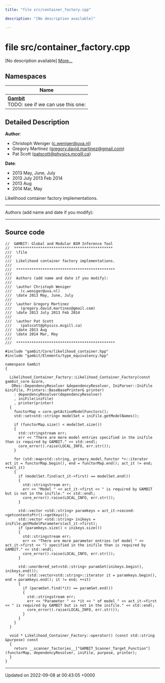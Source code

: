 ```yaml
---
title: "file src/container_factory.cpp"

description: "[No description available]"

---
```


# file src/container_factory.cpp

[No description available] [More...](#detailed-description)

## Namespaces

| Name           |
| -------------- |
| **[Gambit](/documentation/code/namespaces/namespacegambit/)** <br>TODO: see if we can use this one:  |

## Detailed Description


**Author**: 

  * Christoph Weniger ([c.weniger@uva.nl](mailto:c.weniger@uva.nl)) 
  * Gregory Martinez ([gregory.david.martinez@gmail.com](mailto:gregory.david.martinez@gmail.com)) 
  * Pat Scott ([patscott@physics.mcgill.ca](mailto:patscott@physics.mcgill.ca)) 


**Date**: 

  * 2013 May, June, July
  * 2013 July 2013 Feb 2014
  * 2013 Aug 
  * 2014 Mar, May


Likelihood container factory implementations.



------------------

Authors (add name and date if you modify):



------------------




## Source code

```
//  GAMBIT: Global and Modular BSM Inference Tool
//  *********************************************
///  \file
///
///  Likelihood container factory implementations.
///
///  *********************************************
///
///  Authors (add name and date if you modify):
///
///  \author Christoph Weniger
///    (c.weniger@uva.nl)
///  \date 2013 May, June, July
///
///  \author Gregory Martinez
///    (gregory.david.martinez@gmail.com)
///  \date 2013 July 2013 Feb 2014
///
///  \author Pat Scott
///    (patscott@physics.mcgill.ca)
///  \date 2013 Aug
///  \date 2014 Mar, May
///
///  *********************************************

#include "gambit/Core/likelihood_container.hpp"
#include "gambit/Elements/type_equivalency.hpp"

namespace Gambit
{

  Likelihood_Container_Factory::Likelihood_Container_Factory(const gambit_core &core,
   DRes::DependencyResolver &dependencyResolver, IniParser::IniFile &iniFile, Printers::BaseBasePrinter& printer)
    : dependencyResolver(dependencyResolver)
    , iniFile(iniFile)
    , printer(printer)
  {
    functorMap = core.getActiveModelFunctors();
    std::set<std::string> modelSet = iniFile.getModelNames();

    if (functorMap.size() < modelSet.size())
    {
      std::stringstream err;
      err << "There are more model entries specified in the inifile than is required by GAMBIT." << std::endl;
      core_error().raise(LOCAL_INFO, err.str());
    }

    for (std::map<std::string, primary_model_functor *>::iterator act_it = functorMap.begin(), end = functorMap.end(); act_it != end; ++act_it)
    {
      if (modelSet.find(act_it->first) == modelSet.end())
      {
        std::stringstream err;
        err << "Model " << act_it->first << " is required by GAMBIT but is not in the inifile." << std::endl;
        core_error().raise(LOCAL_INFO, err.str());
      }

      std::vector <std::string> paramkeys = act_it->second->getcontentsPtr()->getKeys();
      std::vector <std::string> inikeys = iniFile.getModelParameters(act_it->first);
      if (paramkeys.size() < inikeys.size())
      {
        std::stringstream err;
        err << "There are more parameter entries (of model " << act_it->first << ") specified in the inifile than is required by GAMBIT." << std::endl;
        core_error().raise(LOCAL_INFO, err.str());
      }

      std::unordered_set<std::string> paramSet(inikeys.begin(), inikeys.end());
      for (std::vector<std::string>::iterator it = paramkeys.begin(), end = paramkeys.end(); it != end; ++it)
      {
        if (paramSet.find(*it) == paramSet.end())
        {
          std::stringstream err;
          err << "Parameter " << *it << " of model " << act_it->first << " is required by GAMBIT but is not in the inifile." << std::endl;
          core_error().raise(LOCAL_INFO, err.str());
        }
      }
    }
  }

  void * Likelihood_Container_Factory::operator() (const std::string &purpose) const
  {
    return __scanner_factories__["GAMBIT_Scanner_Target_Function"](functorMap, dependencyResolver, iniFile, purpose, printer);
  }
}
```


-------------------------------

Updated on 2022-09-08 at 00:43:05 +0000
